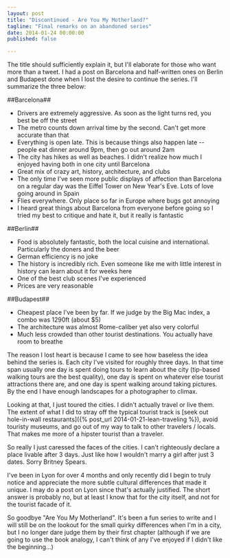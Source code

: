 ```yaml
---
layout: post
title: "Discontinued - Are You My Motherland?"
tagline: "Final remarks on an abandoned series"
date: 2014-01-24 00:00:00
published: false

---
```


The title should sufficiently explain it, but I'll elaborate for those who want 
more than a tweet. I had a post on Barcelona and half-written ones on Berlin and 
Budapest done when I lost the desire to continue the series. I'll summarize the 
three below:

##Barcelona##

- Drivers are extremely aggressive. As soon as the light turns red, you best be 
off the street
- The metro counts down arrival time by the second. Can't get more accurate than 
that
- Everything is open late. This is because things also happen late -- people eat 
dinner around 9pm, then go out around 2am
- The city has hikes as well as beaches. I didn't realize how much I enjoyed 
having both in one city until Barcelona
- Great mix of crazy art, history, architecture, and clubs
- The only time I've seen more public displays of affection than Barcelona on a 
regular day was the Eiffel Tower on New Year's Eve. Lots of love going around in 
Spain
- Flies everywhere. Only place so far in Europe where bugs got annoying
- I heard great things about Barcelona from everyone before going so I tried my 
best to critique and hate it, but it really is fantastic

##Berlin##

- Food is absolutely fantastic, both the local cuisine and international. 
Particularly the doners and the beer
- German efficiency is no joke
- The history is incredibly rich. Even someone like me with little interest in 
history can learn about it for weeks here
- One of the best club scenes I've experienced
- Prices are very reasonable

##Budapest##

- Cheapest place I've been by far. If we judge by the Big Mac index, a combo was 
1290ft (about $5)
- The architecture was almost Rome-caliber yet also very colorful
- Much less crowded than other tourist destinations. You actually have room to 
breathe

The reason I lost heart is because I came to see how baseless the idea behind 
the series is. Each city I've visited for roughly three days. In that time span 
usually one day is spent doing tours to learn about the city (tip-based walking 
tours are the best quality), one day is spent on whatever else tourist 
attractions there are, and one day is spent walking around taking pictures. By 
the end I have enough landscapes for a photographer to climax.

Looking at that, I just toured the cities. I didn't actually travel or live 
them. The extent of what I did to stray off the typical tourist track is [seek 
out hole-in-wall restaurants]({% post_url 2014-01-21-lean-traveling %}), avoid 
touristy museums, and go out of my way to talk to other travelers / locals. That 
makes me more of a hipster tourist than a traveler.

So really I just caressed the faces of the cities. I can't righteously declare a 
place livable after 3 days. Just like how I wouldn't marry a girl after just 3 
dates. Sorry Britney Spears.

I've been in Lyon for over 4 months and only recently did I begin to truly 
notice and appreciate the more subtle cultural differences that made it unique. 
I may do a post on Lyon since that's actually justified. The short answer is 
probably no, but at least I know that for the city itself, and not for the 
tourist facade of it.

So goodbye "Are You My Motherland". It's been a fun series to write and I will 
still be on the lookout for the small quirky differences when I'm in a city, but 
I no longer dare judge them by their first chapter (although if we are going to 
use the book analogy, I can't think of any I've enjoyed if I didn't like the 
beginning...)
